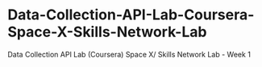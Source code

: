 # Data-Collection-API-Lab-Coursera-Space-X-Skills-Network-Lab
Data Collection API Lab (Coursera) Space X/ Skills Network Lab - Week 1
